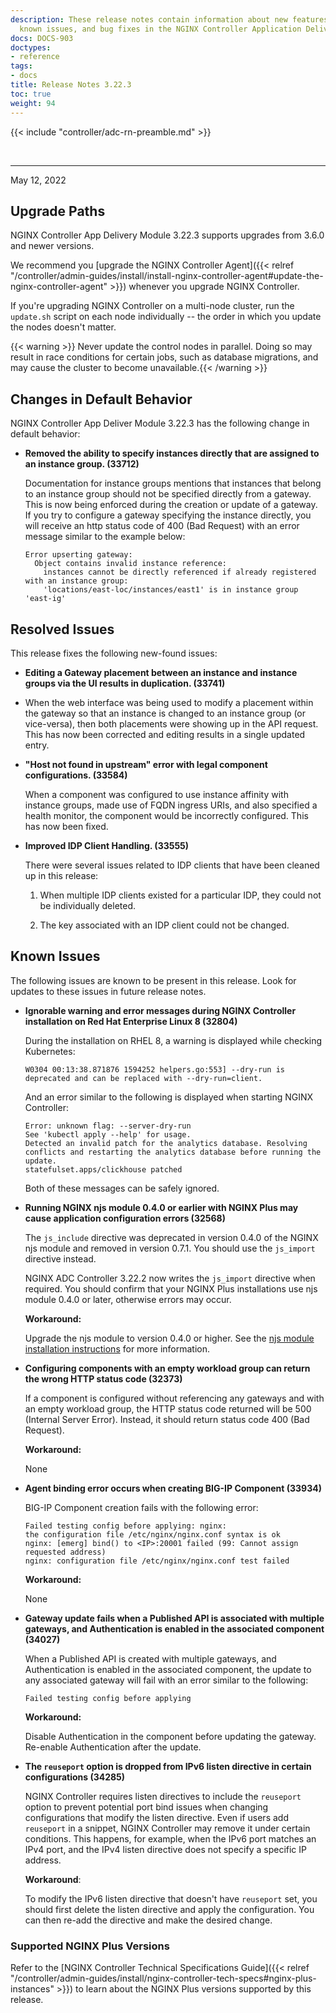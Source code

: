 ```yaml
---
description: These release notes contain information about new features, improvements,
  known issues, and bug fixes in the NGINX Controller Application Delivery Module.
docs: DOCS-903
doctypes:
- reference
tags:
- docs
title: Release Notes 3.22.3
toc: true
weight: 94
---
```


{{< include "controller/adc-rn-preamble.md" >}}

&nbsp;

---

May 12, 2022

## Upgrade Paths

NGINX Controller App Delivery Module 3.22.3 supports upgrades from 3.6.0 and newer versions.

We recommend you [upgrade the NGINX Controller Agent]({{< relref "/controller/admin-guides/install/install-nginx-controller-agent#update-the-nginx-controller-agent" >}}) whenever you upgrade NGINX Controller.

If you're upgrading NGINX Controller on a multi-node cluster, run the `update.sh` script on each node individually -- the order in which you update the nodes doesn't matter.

{{< warning >}} Never update the control nodes in parallel. Doing so may result in race conditions for certain jobs, such as database migrations, and may cause the cluster to become unavailable.{{< /warning >}}

## Changes in Default Behavior

NGINX Controller App Deliver Module 3.22.3 has the following change in default behavior:

- **Removed the ability to specify instances directly that are assigned to an instance group. (33712)**

  Documentation for instance groups mentions that instances that belong to an instance group should not be specified directly from a gateway. This is now being enforced during the creation or update of a gateway. If you try to configure a gateway specifying the instance directly, you will receive an http status code of 400 (Bad Request) with an error message similar to the example below:

  ```none
  Error upserting gateway:
    Object contains invalid instance reference:
      instances cannot be directly referenced if already registered with an instance group:
      'locations/east-loc/instances/east1' is in instance group 'east-ig'
  ```

## Resolved Issues

This release fixes the following new-found issues:


- **Editing a Gateway placement between an instance and instance groups via the UI results in duplication. (33741)**

- When the web interface was being used to modify a placement within the gateway so that an instance is changed to an instance group (or vice-versa), then both placements were showing up in the API request. This has now been corrected and editing results in a single updated entry.

- **"Host not found in upstream" error with legal component configurations. (33584)**

  When a component was configured to use instance affinity with instance groups, made use of FQDN ingress URIs, and also specified a health monitor, the component would be incorrectly configured. This has now been fixed.

- **Improved IDP Client Handling. (33555)**

  There were several issues related to IDP clients that have been cleaned up in this release:

  1. When multiple IDP clients existed for a particular IDP, they could not be individually deleted.

  2. The key associated with an IDP client could not be changed.

## Known Issues

The following issues are known to be present in this release. Look for updates to these issues in future release notes.

- **Ignorable warning and error messages during NGINX Controller installation on Red Hat Enterprise Linux 8 (32804)**

  During the installation on RHEL 8, a warning is displayed while checking Kubernetes:

  ```none
  W0304 00:13:38.871876 1594252 helpers.go:553] --dry-run is deprecated and can be replaced with --dry-run=client.
  ```

  And an error similar to the following is displayed when starting NGINX Controller:

  ```none
  Error: unknown flag: --server-dry-run
  See 'kubectl apply --help' for usage.
  Detected an invalid patch for the analytics database. Resolving conflicts and restarting the analytics database before running the update.
  statefulset.apps/clickhouse patched
  ```

  Both of these messages can be safely ignored.

- **Running NGINX njs module 0.4.0 or earlier with NGINX Plus may cause application configuration errors (32568)**

  The `js_include` directive was deprecated in version 0.4.0 of the NGINX njs module and removed in version 0.7.1. You should use the `js_import` directive instead.

  NGINX ADC Controller 3.22.2 now writes the `js_import` directive when required. You should confirm that your NGINX Plus installations use njs module 0.4.0 or later, otherwise errors may occur.

  **Workaround:**

  Upgrade the njs module to version 0.4.0 or higher. See the [njs module installation instructions](https://nginx.org/en/docs/njs/install.html) for more information.

- **Configuring components with an empty workload group can return the wrong HTTP status code (32373)**

  If a component is configured without referencing any gateways and with an empty workload group, the HTTP status code returned will be 500 (Internal Server Error).  Instead, it should return status code 400 (Bad Request).

  **Workaround:**

  None

- **Agent binding error occurs when creating BIG-IP Component (33934)**

  BIG-IP Component creation fails with the following error:

  ```none
  Failed testing config before applying: nginx:
  the configuration file /etc/nginx/nginx.conf syntax is ok
  nginx: [emerg] bind() to <IP>:20001 failed (99: Cannot assign requested address)
  nginx: configuration file /etc/nginx/nginx.conf test failed
  ```

  **Workaround:**

  None

- **Gateway update fails when a Published API is associated with multiple gateways, and Authentication is enabled in the associated component (34027)**

  When a Published API is created with multiple gateways, and Authentication is enabled in the associated component, the update to any associated gateway will fail with an error similar to the following:

  ```none
  Failed testing config before applying
  ```

  **Workaround:**

  Disable Authentication in the component before updating the gateway. Re-enable Authentication after the update.

- **The `reuseport` option is dropped from IPv6 listen directive in certain configurations (34285)**

  NGINX Controller requires listen directives to include the `reuseport` option to prevent potential port bind issues when changing configurations that modify the listen directive. Even if users add `reuseport` in a snippet, NGINX Controller may remove it under certain conditions. This happens, for example, when the IPv6 port matches an IPv4 port, and the IPv4 listen directive does not specify a specific IP address.

  **Workaround**:

  To modify the IPv6 listen directive that doesn't have `reuseport` set, you should first delete the listen directive and apply the configuration. You can then re-add the directive and make the desired change.

### Supported NGINX Plus Versions

Refer to the [NGINX Controller Technical Specifications Guide]({{< relref "/controller/admin-guides/install/nginx-controller-tech-specs#nginx-plus-instances" >}}) to learn about the NGINX Plus versions supported by this release.
